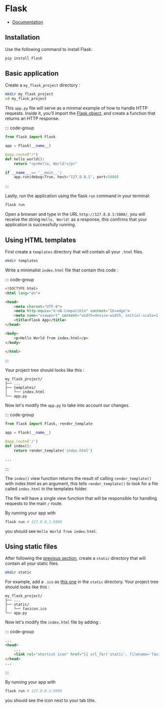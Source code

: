 # Flask
* [Documentation](https://flask.palletsprojects.com/)


## Installation
Use the following command to install Flask:
```bash
pip install Flask
```
## Basic application

Create a `my_flask_project` directory : 
```bash
mkdir my_flask_project
cd my_flask_project
```

This `app.py` file will serve as a minimal example of how to handle HTTP requests. Inside it, you’ll import the [Flask object](https://flask.palletsprojects.com/en/1.1.x/api/#flask.Flask), and create a function that returns an HTTP response.


::: code-group
```python [app.py]
from flask import Flask

app = Flask(__name__)

@app.route("/")
def hello_world():
    return "<p>Hello, World!</p>"

if __name__ == '__main__':
    app.run(debug=True, host="127.0.0.1", port=5000)
```
:::

Lastly, run the application using the flask `run` command in your terminal:
```bash
flask run
```

Open a browser and type in the URL `http://127.0.0.1:5000/`, you will receive the string `Hello, World!` as a response, this confirms that your application is successfully running.

## Using HTML templates

First create a `templates` directory that will contain all your `.html` files.
```bash
mkdir templates
```
Write a minimalist `index.html` file that contain this code :

::: code-group
```html [index.html]
<!DOCTYPE html>
<html lang="en">

<head>
    <meta charset="UTF-8">
    <meta http-equiv="X-UA-Compatible" content="IE=edge">
    <meta name="viewport" content="width=device-width, initial-scale=1.0">
    <title>Flask App</title>
</head>

<body>
    <p>Hello World from index.html</p>
</body>

</html>
```
:::

Your project tree should looks like this :

```
my_flask_project/
├── ...
├── templates/
│   └── index.html
└── app.py
```

Now let's modify the `app.py` to take into account our changes.


::: code-group
```python [app.py]
from flask import Flask, render_template

app = Flask(__name__)

@app.route('/')
def index():
    return render_template('index.html')

...
```
:::

The `index()` view function returns the result of calling `render_template()` with index.html as an argument, this tells `render_template()` to look for a file called `index.html` in the templates folder.

The file will have a single view function that will be responsible for handling requests to the main `/` route.

By running your app with 
```bash
flask run # 127.0.0.1:5000
```
you should see `Hello World from index.html`.

## Using static files
After following the [previous section](#using-html-templates), create a `static` directory that will contain all your static files.
```bash
mkdir static
```
For example, add a `.ico` as [this one](https://www.enib.fr/images/favicon.ico) in the `static` directory. 
Your project tree should looks like this :

```
my_flask_project/
├── ...
├── static/
│   └── favicon.ico
└── app.py
```
Now let's modify the `index.html` file by adding :

::: code-group
```html [index.html]
...
<head>
    ...
    <link rel="shortcut icon" href="{{ url_for('static', filename='favicon.ico') }}">
</head>
...
```
:::

By running your app with 
```bash
flask run # 127.0.0.1:5000
```
you should see the icon next to your tab title.